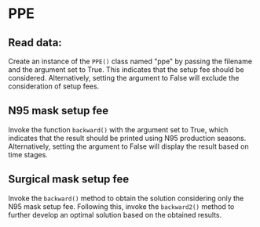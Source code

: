 # PPE

## Read data: 
Create an instance of the `PPE()` class named "ppe" by passing the filename and the argument set to True. This indicates that the setup fee should be considered. Alternatively, setting the argument to False will exclude the consideration of setup fees.
      
## N95 mask setup fee 
Invoke the function `backward()` with the argument set to True, which indicates that the result should be printed using N95 production seasons. Alternatively, setting the argument to False will display the result based on time stages.

## Surgical mask setup fee
Invoke the `backward()` method to obtain the solution considering only the N95 mask setup fee. Following this, invoke the `backward2()` method to further develop an optimal solution based on the obtained results.
